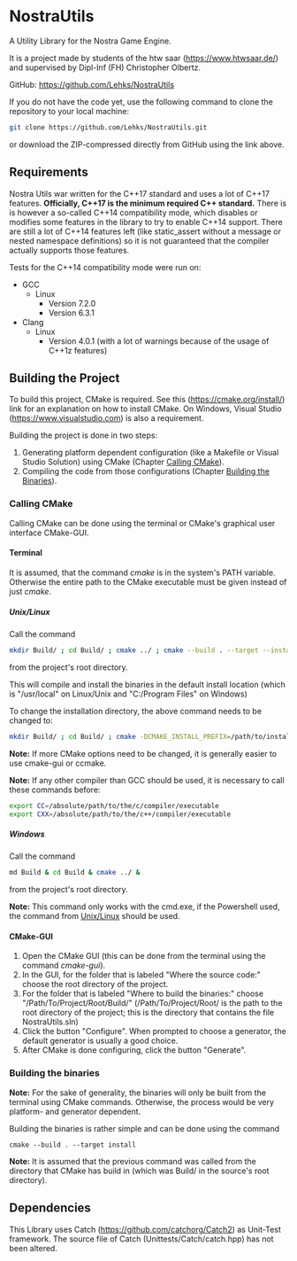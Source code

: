 # NostraUtils
A Utility Library for the Nostra Game Engine.

It is a project made by students of the htw saar (https://www.htwsaar.de/) and supervised by Dipl-Inf (FH) 
Christopher Olbertz.

GitHub: https://github.com/Lehks/NostraUtils

If you do not have the code yet, use the following command to clone the repository to your local
machine:  
```bash
git clone https://github.com/Lehks/NostraUtils.git
```` 
or download the ZIP-compressed directly from GitHub using the link above.

## Requirements

Nostra Utils war written for the C++17 standard and uses a lot of C++17 features. **Officially, C++17 is the minimum required C++ standard.** There is is however a so-called C++14 compatibility mode, which disables or modifies some features in the library to try to enable C++14 support. There are still a lot of C++14 features left (like static_assert without a message or nested namespace definitions) so it is not guaranteed that the compiler actually supports those features.

Tests for the C++14 compatibility mode were run on:
- GCC
    - Linux
        - Version 7.2.0
        - Version 6.3.1
- Clang
    - Linux
        - Version 4.0.1 (with a lot of warnings because of the usage of C++1z features)

## Building the Project
To build this project, CMake is required. See this (https://cmake.org/install/) link for an explanation on how
to install CMake.
On Windows, Visual Studio (https://www.visualstudio.com) is also a requirement.

Building the project is done in two steps: 
1. Generating platform dependent configuration (like a Makefile or Visual Studio Solution) using CMake 
   (Chapter [Calling CMake](#Calling-CMake)).
2. Compiling the code from those configurations (Chapter [Building the Binaries](#Building-the-Binaries)).

### Calling CMake
Calling CMake can be done using the terminal or CMake's graphical user interface CMake-GUI.

#### Terminal 
It is assumed, that the command *cmake* is in the system's PATH variable. Otherwise the entire path to the
CMake executable must be given instead of just *cmake*.

##### Unix/Linux
Call the command 
```bash
mkdir Build/ ; cd Build/ ; cmake ../ ; cmake --build . --target --install
``` 
from the project's root directory.

This will compile and install the binaries in the default install location (which is "/usr/local" on Linux/Unix and "C:/Program Files" on Windows)

To change the installation directory, the above command needs to be changed to: 

```bash
mkdir Build/ ; cd Build/ ; cmake -DCMAKE_INSTALL_PREFIX=/path/to/install/directory ../ ; cmake --build . --target --install
``` 

**Note:** If more CMake options need to be changed, it is generally easier to use cmake-gui or ccmake.

**Note:** If any other compiler than GCC should be used, it is necessary to call these commands before:  

```bash
export CC=/absolute/path/to/the/c/compiler/executable
export CXX=/absolute/path/to/the/c++/compiler/executable
```

##### Windows
Call the command 
```bash
md Build & cd Build & cmake ../ & 
``` 
from the project's root directory.

**Note:** This command only works with the cmd.exe, if the Powershell used, the command from 
[Unix/Linux](#Unix/Linux) 
should be used.

#### CMake-GUI
1. Open the CMake GUI (this can be done from the terminal
   using the command *cmake-gui*).
2. In the GUI, for the folder that is labeled "Where the source code:" choose the root directory of the 
   project.
3. For the folder that is labeled "Where to build the binaries:" choose "/Path/To/Project/Root/Build/" 
   (/Path/To/Project/Root/ is the path to the root directory of the project; this is the directory that 
   contains the file NostraUtils.sln)
4. Click the button "Configure". When prompted to choose a generator, the default generator is usually a good 
   choice.
5. After CMake is done configuring, click the button "Generate".

### Building the binaries
**Note:** For the sake of generality, the binaries will only be built from the terminal using CMake commands. Otherwise, the process would be very platform- and generator dependent.

Building the binaries is rather simple and can be done using the command

```
cmake --build . --target install
```

**Note:** It is assumed that the previous command was called from the directory that CMake has build in (which was Build/ in the source's root directory).

## Dependencies
This Library uses Catch (https://github.com/catchorg/Catch2) as Unit-Test framework. The source file of Catch (Unittests/Catch/catch.hpp) has not been altered.
